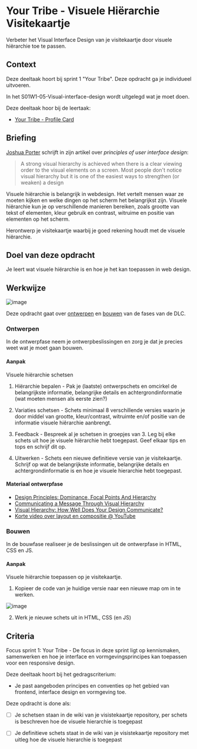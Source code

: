 
# Your Tribe - Visuele Hiërarchie Visitekaartje

Verbeter het Visual Interface Design van je visitekaartje door visuele hiërarchie toe te passen. 

## Context

Deze deeltaak hoort bij sprint 1 "Your Tribe". Deze opdracht ga je individueel uitvoeren.

In het S01W1-05-Visual-interface-design wordt uitgelegd wat je moet doen.

Deze deeltaak hoor bij de leertaak:
- [Your Tribe - Profile Card](https://github.com/fdnd-task/your-tribe-profile-card)


## Briefing

[Joshua Porter](http://bokardo.com/principles-of-user-interface-design/) schrijft in zijn artikel over _principles of user interface design_: 
> A strong visual hierarchy is achieved when there is a clear viewing order to the visual elements on a screen. Most people don't notice visual hierarchy but it is one of the easiest ways to strengthen (or weaken) a design

Visuele hiërarchie is belangrijk in webdesign. Het vertelt mensen waar ze moeten kijken en welke dingen op het scherm het belangrijkst zijn. 
Visuele hiërarchie kun je op verschillende manieren bereiken, zoals grootte van tekst of elementen, kleur gebruik en contrast, witruime en positie van elementen op het scherm.

Herontwerp je visitekaartje waarbij je goed rekening houdt met de visuele hiërarchie. 


## Doel van deze opdracht

Je leert wat visuele hiërarchie is en hoe je het kan toepassen in web design. 

## Werkwijze

![image](https://user-images.githubusercontent.com/1391509/188837839-627ad2e9-d338-4d6c-9846-181227885ab0.png)

Deze opdracht gaat over  [ontwerpen](#ontwerpen) en [bouwen](#bouwen) van de fases van de DLC.



### Ontwerpen
In de ontwerpfase neem je ontwerpbeslissingen en zorg je dat je precies weet wat je moet gaan bouwen.

#### Aanpak

Visuele hiërarchie  schetsen
  
1. Hiërarchie bepalen - 
Pak je (laatste) ontwerpschets en omcirkel de belangrijkste informatie, belangrijke details en achtergrondinformatie (wat moeten mensen als eerste zien?)

2. Variaties schetsen  -
Schets minimaal 8 verschillende versies waarin je door middel van grootte, kleur/contrast, witruimte en/of positie van de informatie visuele hiêrarchie aanbrengt.

3. Feedback - 
Bespreek al je schetsen in groepjes van 3. Leg bij elke schets uit hoe je visuele hiërarchie hebt toegepast. Geef elkaar tips en tops en schrijf dit op.

4. Uitwerken - 
Schets een nieuwe definitieve versie van je visitekaartje. Schrijf op wat de belangrijkste informatie, belangrijke details en achtergrondinformatie is en hoe je visuele hierarchie hebt toegepast.


  


#### Materiaal ontwerpfase

- [Design Principles: Dominance, Focal Points And Hierarchy](https://www.smashingmagazine.com/2015/02/design-principles-dominance-focal-points-hierarchy/)
- [Communicating a Message Through Visual Hierarchy](https://designmodo.com/visual-hierarchy/)
- [Visual Hierarchy: How Well Does Your Design Communicate?](http://vanseodesign.com/web-design/visual-hierarchy/)
- [Korte video over layout en compositie  @ YouTube](https://www.youtube.com/watch?v=a5KYlHNKQB8)



### Bouwen
In de bouwfase realiseer je de beslissingen uit de ontwerpfase in HTML, CSS en JS.

#### Aanpak
  
Visuele hiërarchie toepassen op je visitekaartje.

  1. Kopieer de code van je huidige versie naar een nieuwe map om in te werken.

![image](https://user-images.githubusercontent.com/1391509/188836552-b9e9f842-aff9-41b3-acfa-b8f4d5eaa9e6.png)

  2. Werk je nieuwe schets uit in HTML, CSS (en JS)  




## Criteria

Focus sprint 1: Your Tribe - De focus in deze sprint ligt op kennismaken, samenwerken en hoe je interface en vormgevingsprincipes kan toepassen voor een responsive design.

Deze deeltaak hoort bij het gedragscriterium:

- Je past aangeboden principes en conventies op het gebied van frontend, interface design en vormgeving toe.

Deze opdracht is done als:

- [ ] Je schetsen staan in de wiki van je visistekaartje repository, per schets is beschreven hoe de visuele hierarchie is toegepast
- [ ] Je definitieve schets staat in de wiki van je visistekaartje repository met uitleg hoe de visuele hierarchie is toegepast

